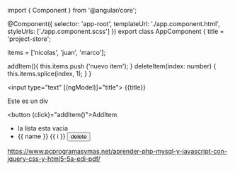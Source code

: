 import { Component } from '@angular/core';

@Component({
  selector: 'app-root',
  templateUrl: './app.component.html',
  styleUrls: ['./app.component.scss']
})
export class AppComponent {
  title = 'project-store';

  items = ['nicolas', 'juan', 'marco'];

  addItem(){
    this.items.push ('nuevo item');
  }
  deleteItem(index: number) {
    this.items.splice(index, 1);
  }
}






<input type="text" [(ngModel)]="title">
{{title}}

<div *ngIf="title === 'nicolas'">
    Este es un div
</div>

<button (click)="addItem()">AddItem</button>

<ul>
    <li *ngIf="items.length === 0">la lista esta vacia</li>
    <li *ngFor="let name of items; index as i">
        {{ name }} {{ i }}
        <button (click)="deleteItem(i)")>delete</button>
    </li>
</ul>

https://www.pcprogramasymas.net/aprender-php-mysql-y-javascript-con-jquery-css-y-html5-5a-edi-pdf/

